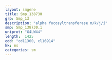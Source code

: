 ```yaml
---
layout: smgene
title: Smp_138730
grp: Smp_13
description: "alpha fucosyltransferase m/k/j/i"
smp: Smp_138730.1
uniprot: "G4LW44"
length:  1425
cdd: "cd11300, cl16914"
kk: ns
categories: sm
---
```

